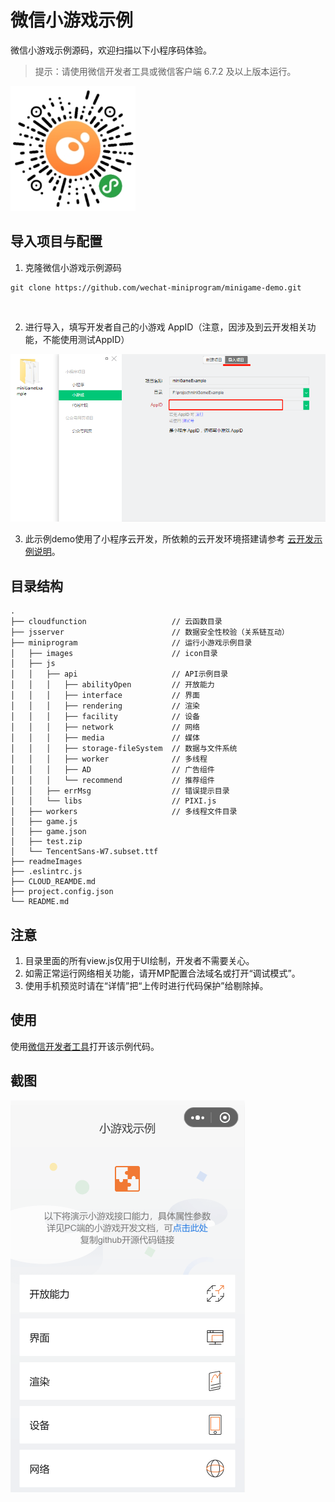 # 微信小游戏示例

微信小游戏示例源码，欢迎扫描以下小程序码体验。

> 提示：请使用微信开发者工具或微信客户端 6.7.2 及以上版本运行。

<img src="./readmeImages/QR code.jpg" width="200" />
<br/>

## 导入项目与配置

1. 克隆微信小游戏示例源码
```
git clone https://github.com/wechat-miniprogram/minigame-demo.git
```
<br/>

2. 进行导入，填写开发者自己的小游戏 AppID（注意，因涉及到云开发相关功能，不能使用测试AppID）
<img src="./readmeImages/15656998217946.png" />
<br/>

3. 此示例demo使用了小程序云开发，所依赖的云开发环境搭建请参考 [云开发示例说明](./CLOUD_README.md)。

## 目录结构
```
.
├── cloudfunction                   // 云函数目录
├── jsserver                        // 数据安全性校验（关系链互动）
├── miniprogram                     // 运行小游戏示例目录
│   ├── images                      // icon目录
│   ├── js             
│   │   ├── api                     // API示例目录 
│   │   │   ├── abilityOpen         // 开放能力
│   │   │   ├── interface           // 界面
│   │   │   ├── rendering           // 渲染
│   │   │   ├── facility            // 设备
│   │   │   ├── network             // 网络
│   │   │   ├── media               // 媒体
│   │   │   ├── storage-fileSystem  // 数据与文件系统
│   │   │   ├── worker              // 多线程
│   │   │   ├── AD                  // 广告组件
│   │   │   └── recommend           // 推荐组件
│   │   ├── errMsg                  // 错误提示目录
│   │   └── libs                    // PIXI.js
│   ├── workers                     // 多线程文件目录
│   ├── game.js        
│   ├── game.json 
│   ├── test.zip 
│   └── TencentSans-W7.subset.ttf   
├── readmeImages            
├── .eslintrc.js  
├── CLOUD_REAMDE.md 
├── project.config.json              
└── README.md   
```
## 注意

1. 目录里面的所有view.js仅用于UI绘制，开发者不需要关心。
2. 如需正常运行网络相关功能，请开MP配置合法域名或打开“调试模式”。
3. 使用手机预览时请在“详情”把“上传时进行代码保护”给剔除掉。

## 使用

使用[微信开发者工具](https://developers.weixin.qq.com/miniprogram/dev/devtools/download.html)打开该示例代码。


## 截图

<img src="./readmeImages/samplePlate.png" />
